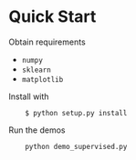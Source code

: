 # Quick Start

Obtain requirements

* `numpy`
* `sklearn`
* `matplotlib`

Install with

```
	$ python setup.py install
```

Run the demos

```
	python demo_supervised.py
```


